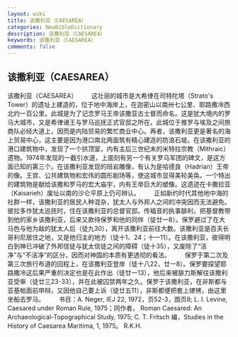```yaml
---
layout: wiki
title: 该撒利亚（CAESAREA）
categories: NewBibleDictionary
description: 该撒利亚（CAESAREA）
keywords: 该撒利亚（CAESAREA）
comments: false
---
```


## 该撒利亚（CAESAREA）



该撒利亚（CAESAREA）
　　这壮丽的城市是大希律在司特陀塔（Strato's Tower）的遗址上建造的，位于地中海岸上，在迦密山以南卅七公里、耶路撒冷西北约一百公里。此城是为了记念罗马王帝该撒亚古士督而命名。这是犹大境内的罗马大城市，又是希律诸王与罗马巡抚正式官邸之所在。此城位于推罗与埃及之间旅商队必经大道上，因而是内陆贸易的繁忙商业中心。再者，该撒利亚更是著名的海上贸易中心，这主要是因为港口南北两面筑有精心建造的防浪石堤。在该撒利亚的港口建筑物中，发现了一个拱顶室，内有主后三世纪末的米特拉宗教（Mithraic）遗物。1974年发现的一截引水道，上面刻有另一个有关罗马军团的碑文，是这方面已知的第三个。在该撒利亚发现的班岩雕像，有认为是哈德良（Hadrian）王帝的像。王宫、公共建筑物和宏伟的圆形剧场等，使这城市显得美轮美奂。一个特出的建筑物是献给该撒和罗马的宏大庙宇，内有王帝巨大的塑像。这遗迹在卡撒拉亚（Kaisarieh）废址以南的沙仑平原上仍可辨认。
　　正如新约时代其他地中海的社群一样，该撒利亚的居民人种混杂，犹太人与外邦人之间的冲突因而无法避免。彼拉多作犹太巡抚时，住在该撒利亚的总督官邸。传福音的执事腓利，把基督教带到他的家乡该撒利亚，后来又款待保罗和他的同伴（徒廿一8）。保罗避过了在大马色与他为敌的犹太人后（徒九30），离开该撒利亚前往大数。该撒利亚是百夫长哥利尼居住之地，又是他归主的地方（徒十1、24；十一11）。在该撒利亚，彼得明白到神已冲破了外邦信徒与犹太信徒之间的障碍（徒十35），又废除了“洁净”与“不洁净”的区分，因而对神国的本质有更透彻的看法。
　　保罗于第二次及第三次旅行布道的回程上，在该撒利亚登岸（徒十八22，廿一8）。保罗要探望耶路撒冷这后果严重的决定也是在此作出（徒廿一13），他后来被腓力斯解往该撒利亚受审（徒廿三23-33），并在此被囚禁两年之久。保罗于该撒利亚，在非斯都与亚基帕面前申辩，又因他自己要上诉（徒廿五11），非斯都便把套上镣铐，由这里坐船去罗马。
　　书目：A. Neger, IEJ 22, 1972，页52-3，图页8; L. I. Levine, Caesared under Roman Rule, 1975；同作者， Roman Caesared: An Archaeological-Topographical Study, 1975; C. T. Fritsch 编，Studies in the History of Caesarea Maritima, 1, 1975。
R.K.H.



